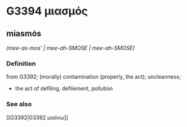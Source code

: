 # G3394 μιασμός

## miasmós

_(mee-as-mos' | mee-ah-SMOSE | mee-ah-SMOSE)_

### Definition

from G3392; (morally) contamination (properly, the act); uncleanness; 

- the act of defiling, defilement, pollution

### See also

[[G3392|G3392 μιαίνω]]
